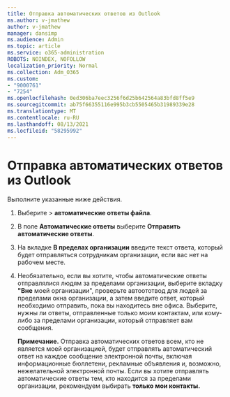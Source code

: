 ```yaml
---
title: Отправка автоматических ответов из Outlook
ms.author: v-jmathew
author: v-jmathew
manager: dansimp
ms.audience: Admin
ms.topic: article
ms.service: o365-administration
ROBOTS: NOINDEX, NOFOLLOW
localization_priority: Normal
ms.collection: Adm_O365
ms.custom:
- "9000761"
- "7254"
ms.openlocfilehash: 0ed306ba7eec3256f6d25b642564a83bfd8ff5e9
ms.sourcegitcommit: ab75f66355116e995b3cb5505465b31989339e28
ms.translationtype: MT
ms.contentlocale: ru-RU
ms.lasthandoff: 08/13/2021
ms.locfileid: "58295992"
---
```

# <a name="send-automatic-replies-from-outlook"></a>Отправка автоматических ответов из Outlook

Выполните указанные ниже действия.

1. Выберите   >  **автоматические ответы файла**.
2. В поле **Автоматические ответы** выберите **Отправить автоматические ответы**.
3. На вкладке **В пределах организации** введите текст ответа, который будет отправляться сотрудникам организации, если вас нет на рабочем месте.
4. Необязательно, если вы хотите, чтобы автоматические ответы отправлялися людям за пределами организации,  выберите вкладку **"Вне** моей организации", проверьте автоототвод для людей за пределами окна организации, а затем введите ответ, который необходимо отправить, пока вы находитесь вне офиса. Выберите, нужны ли ответы,  отправленные только  моим контактам, или кому-либо за пределами организации, который отправляет вам сообщения.

    **Примечание.** Отправка автоматических ответов всем, кто не является моей организацией, будет отправлять автоматический ответ на каждое сообщение электронной почты, включая информационные бюллетени, рекламные объявления и, возможно, нежелательной электронной почты.  Если вы хотите отправлять автоматические ответы тем, кто находится за пределами организации, рекомендуем выбирать **только мои контакты.**
